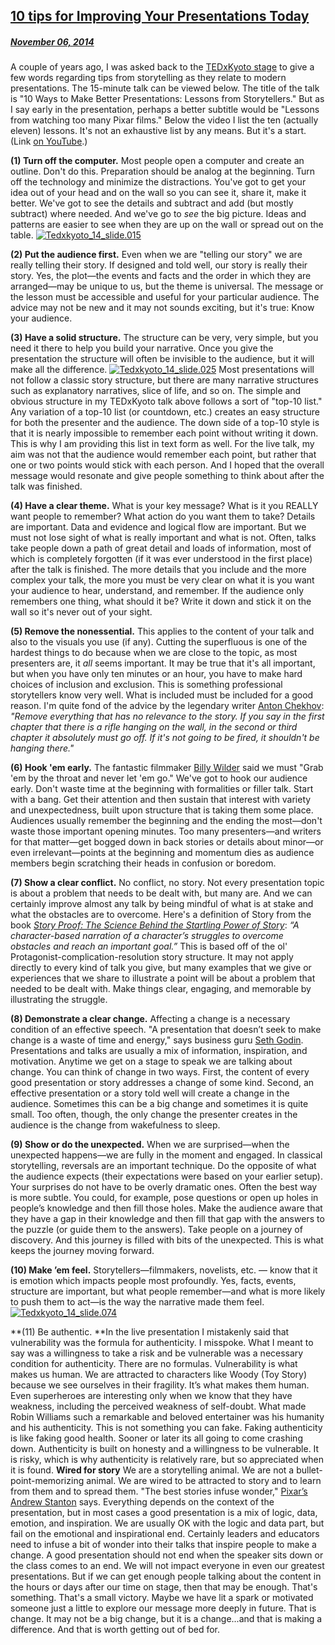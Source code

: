 ## [10 tips for Improving Your Presentations Today](https://www.presentationzen.com/presentationzen/2014/11/10-tips-for-improving-your-presentations-lectures-speeches.html)
##### [November 06, 2014](https://www.presentationzen.com/presentationzen/2014/11/10-tips-for-improving-your-presentations-lectures-speeches.html)

A couple of years ago, I was asked back to the [TEDxKyoto stage](http://www.tedxkyoto.com/) to give a few words regarding tips from storytelling as they relate to modern presentations. The 15-minute talk can be viewed below. The title of the talk is "10 Ways to Make Better Presentations: Lessons from Storytellers." But as I say early in the presentation, perhaps a better subtitle would be "Lessons from watching too many Pixar films." Below the video I list the ten (actually eleven) lessons. It's not an exhaustive list by any means. But it's a start. (Link [on YouTube](https://www.youtube.com/watch?v=YbV3b-l1sZs).)

**(1) Turn off the computer.** Most people open a computer and create an outline. Don't do this. Preparation should be analog at the beginning. Turn off the technology and minimize the distractions. You've got to get your idea out of your head and on the wall so you can see it, share it, make it better. We've got to see the details and subtract and add (but mostly subtract) where needed. And we've go to _see_ the big picture. Ideas and patterns are easier to see when they are up on the wall or spread out on the table. [![Tedxkyoto_14_slide.015](https://www.presentationzen.com/.a/6a00d83451b64669e201b8d26d5583970c-500wi "Tedxkyoto_14_slide.015")](https://www.presentationzen.com/.a/6a00d83451b64669e201b8d26d5583970c-popup)

**(2) Put the audience first.** Even when we are "telling our story" we are really telling their story. If designed and told well, our story is really their story. Yes, the plot—the events and facts and the order in which they are arranged—may be unique to us, but the theme is universal. The message or the lesson must be accessible and useful for your particular audience. The advice may not be new and it may not sounds exciting, but it's true: Know your audience.

**(3) Have a solid structure.** The structure can be very, very simple, but you need it there to help you build your narrative. Once you give the presentation the structure will often be invisible to the audience, but it will make all the difference. [![Tedxkyoto_14_slide.025](https://www.presentationzen.com/.a/6a00d83451b64669e201b7c8e2f403970b-500wi "Tedxkyoto_14_slide.025")](https://www.presentationzen.com/.a/6a00d83451b64669e201b7c8e2f403970b-popup) Most presentations will not follow a classic story structure, but there are many narrative structures such as explanatory narratives, slice of life, and so on. The simple and obvious structure in my TEDxKyoto talk above follows a sort of "top-10 list." Any variation of a top-10 list (or countdown, etc.) creates an easy structure for both the presenter and the audience. The down side of a top-10 style is that it is nearly impossible to remember each point without writing it down. This is why I am providing this list in text form as well. For the live talk, my aim was not that the audience would remember each point, but rather that one or two points would stick with each person. And I hoped that the overall message would resonate and give people something to think about after the talk was finished.

**(4) Have a clear theme.** What is your key message? What is it you REALLY want people to remember? What action do you want them to take? Details are important. Data and evidence and logical flow are important. But we must not lose sight of what is really important and what is not. Often, talks take people down a path of great detail and loads of information, most of which is completely forgotten (if it was ever understood in the first place) after the talk is finished. The more details that you include and the more complex your talk, the more you must be very clear on what it is you want your audience to hear, understand, and remember. If the audience only remembers one thing, what should it be? Write it down and stick it on the wall so it's never out of your sight.

**(5) Remove the nonessential.** This applies to the content of your talk and also to the visuals you use (if any). Cutting the superfluous is one of the hardest things to do because when we are close to the topic, as most presenters are, it *all* seems important. It may be true that it's all important, but when you have only ten minutes or an hour, you have to make hard choices of inclusion and exclusion. This is something professional storytellers know very well. What is included must be included for a good reason. I'm quite fond of the advice by the legendary writer [Anton Chekhov](https://en.wikipedia.org/wiki/Anton_Chekhov): _"Remove everything that has no relevance to the story. If you say in the first chapter that there is a rifle hanging on the wall, in the second or third chapter it absolutely must go off. If it's not going to be fired, it shouldn't be hanging there."_

**(6) Hook 'em early.** The fantastic filmmaker [Billy Wilder](https://www.imdb.com/name/nm0000697/) said we must "Grab 'em by the throat and never let 'em go." We've got to hook our audience early. Don't waste time at the beginning with formalities or filler talk. Start with a bang. Get their attention and then sustain that interest with variety and unexpectedness, built upon structure that is taking them some place. Audiences usually remember the beginning and the ending the most—don't waste those important opening minutes. Too many presenters—and writers for that matter—get bogged down in back stories or details about minor—or even irrelevant—points at the beginning and momentum dies as audience members begin scratching their heads in confusion or boredom.

**(7) Show a clear conflict.** No conflict, no story. Not every presentation topic is about a problem that needs to be dealt with, but many are. And we can certainly improve almost any talk by being mindful of what is at stake and what the obstacles are to overcome. Here's a definition of Story from the book [_Story Proof: The Science Behind the Startling Power of Story_](https://www.amazon.com/gp/product/1591585465?ie=UTF8&camp=1789&creativeASIN=1591585465&linkCode=xm2&tag=garrreynoldsc-20): _“A character-based narration of a character’s struggles to overcome obstacles and reach an important goal.”_ This is based off of the ol' Protagonist-complication-resolution story structure. It may not apply directly to every kind of talk you give, but many examples that we give or experiences that we share to illustrate a point will be about a problem that needed to be dealt with. Make things clear, engaging, and memorable by illustrating the struggle.

**(8) Demonstrate a clear change.** Affecting a change is a necessary condition of an effective speech. "A presentation that doesn’t seek to make change is a waste of time and energy," says business guru [Seth Godin](http://www.sethgodin.com/sg/). Presentations and talks are usually a mix of information, inspiration, and motivation. Anytime we get on a stage to speak we are talking about change. You can think of change in two ways. First, the content of every good presentation or story addresses a change of some kind. Second, an effective presentation or a story told well will create a change in the audience. Sometimes this can be a big change and sometimes it is quite small. Too often, though, the only change the presenter creates in the audience is the change from wakefulness to sleep.

**(9) Show or do the unexpected.** When we are surprised—when the unexpected happens—we are fully in the moment and engaged. In classical storytelling, reversals are an important technique. Do the opposite of what the audience expects (their expectations were based on your earlier setup). Your surprises do not have to be overly dramatic ones. Often the best way is more subtle. You could, for example, pose questions or open up holes in people’s knowledge and then fill those holes. Make the audience aware that they have a gap in their knowledge and then fill that gap with the answers to the puzzle (or guide them to the answers). Take people on a journey of discovery. And this journey is filled with bits of the unexpected. This is what keeps the journey moving forward.

**(10) Make ’em feel.** Storytellers—filmmakers, novelists, etc. — know that it is emotion which impacts people most profoundly. Yes, facts, events, structure are important, but what people remember—and what is more likely to push them to act—is the way the narrative made them feel. [![Tedxkyoto_14_slide.074](https://www.presentationzen.com/.a/6a00d83451b64669e201b7c8e2f40c970b-500wi "Tedxkyoto_14_slide.074")](https://www.presentationzen.com/.a/6a00d83451b64669e201b7c8e2f40c970b-popup)

**(11) Be authentic. **In the live presentation I mistakenly said that vulnerability was the formula for authenticity. I misspoke. What I meant to say was a willingness to take a risk and be vulnerable was a necessary condition for authenticity. There are no formulas. Vulnerability is what makes us human. We are attracted to characters like Woody (Toy Story) because we see ourselves in their fragility. It’s what makes them human. Even superheroes are interesting only when we know that they have weakness, including the perceived weakness of self-doubt. What made Robin Williams such a remarkable and beloved entertainer was his humanity and his authenticity. This is not something you can fake. Faking authenticity is like faking good health. Sooner or later its all going to come crashing down. Authenticity is built on honesty and a willingness to be vulnerable. It is risky, which is why authenticity is relatively rare, but so appreciated when it is found. **Wired for story** We are a storytelling animal. We are not a bullet-point-memorizing animal. We are wired to be attracted to story and to learn from them and to spread them. "The best stories infuse wonder," [Pixar’s Andrew Stanton](https://en.m.wikipedia.org/wiki/Andrew_Stanton) says. Everything depends on the context of the presentation, but in most cases a good presentation is a mix of logic, data, emotion, and inspiration. We are usually OK with the logic and data part, but fail on the emotional and inspirational end. Certainly leaders and educators need to infuse a bit of wonder into their talks that inspire people to make a change. A good presentation should not end when the speaker sits down or the class comes to an end. We will not impact everyone in even our greatest presentations. But if we can get enough people talking about the content in the hours or days after our time on stage, then that may be enough. That's something. That's a small victory. Maybe we have lit a spark or motivated someone just a little to explore our message more deeply in future. That is change. It may not be a big change, but it is a change...and that is making a difference. And that is worth getting out of bed for.
